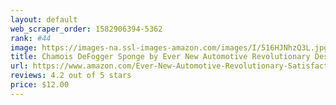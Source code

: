 ```yaml
---
layout: default 
﻿web_scraper_order: 1582906394-5362
rank: #44
image: https://images-na.ssl-images-amazon.com/images/I/516HJNhzQ3L.jpg
title: Chamois DeFogger Sponge by Ever New Automotive Revolutionary Design! The Solution…
url: https://www.amazon.com/Ever-New-Automotive-Revolutionary-Satisfaction/dp/B010TQ48N4/ref=zg_mw_automotive_44?_encoding=UTF8&psc=1&refRID=XNZNW5DZK47AV25RF7A7
reviews: 4.2 out of 5 stars
price: $12.00 
---
```

